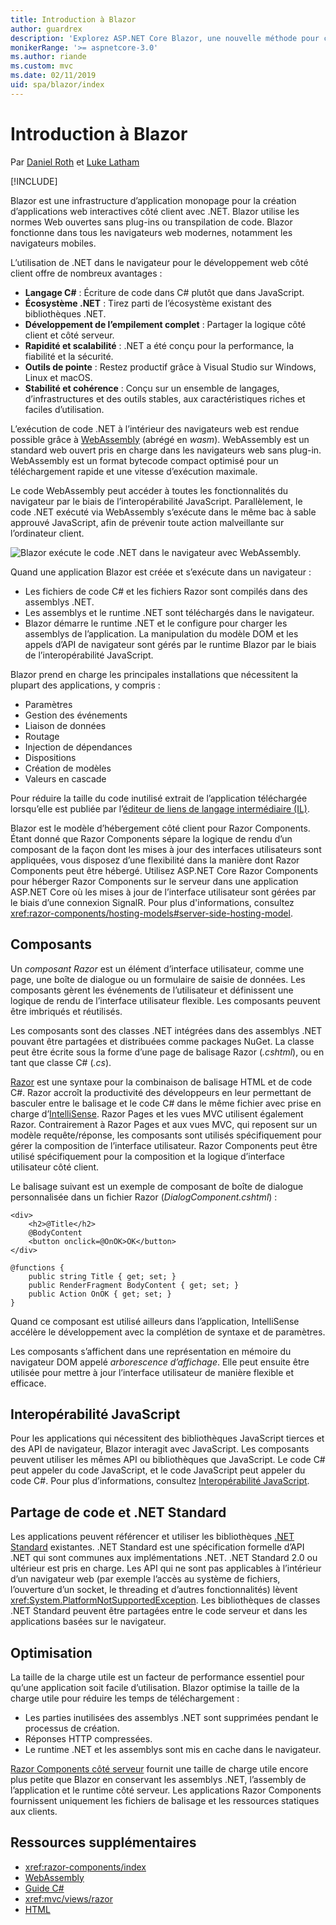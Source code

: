 ```yaml
---
title: Introduction à Blazor
author: guardrex
description: 'Explorez ASP.NET Core Blazor, une nouvelle méthode pour créer des applications interactives côté client à l’aide de .NET s’exécutant dans le navigateur avec WebAssembly.'
monikerRange: '>= aspnetcore-3.0'
ms.author: riande
ms.custom: mvc
ms.date: 02/11/2019
uid: spa/blazor/index
---
```

# <a name="introduction-to-blazor"></a>Introduction à Blazor

Par [Daniel Roth](https://github.com/danroth27) et [Luke Latham](https://github.com/guardrex)

[!INCLUDE[](~/includes/razor-components-preview-notice.md)]

Blazor est une infrastructure d’application monopage pour la création d’applications web interactives côté client avec .NET. Blazor utilise les normes Web ouvertes sans plug-ins ou transpilation de code. Blazor fonctionne dans tous les navigateurs web modernes, notamment les navigateurs mobiles.

L’utilisation de .NET dans le navigateur pour le développement web côté client offre de nombreux avantages :

* **Langage C#** : Écriture de code dans C# plutôt que dans JavaScript.
* **Écosystème .NET** : Tirez parti de l’écosystème existant des bibliothèques .NET.
* **Développement de l’empilement complet** : Partager la logique côté client et côté serveur.
* **Rapidité et scalabilité** : .NET a été conçu pour la performance, la fiabilité et la sécurité.
* **Outils de pointe** : Restez productif grâce à Visual Studio sur Windows, Linux et macOS.
* **Stabilité et cohérence** :  Conçu sur un ensemble de langages, d’infrastructures et des outils stables, aux caractéristiques riches et faciles d’utilisation.

L’exécution de code .NET à l’intérieur des navigateurs web est rendue possible grâce à [WebAssembly](http://webassembly.org) (abrégé en *wasm*). WebAssembly est un standard web ouvert pris en charge dans les navigateurs web sans plug-in. WebAssembly est un format bytecode compact optimisé pour un téléchargement rapide et une vitesse d’exécution maximale.

Le code WebAssembly peut accéder à toutes les fonctionnalités du navigateur par le biais de l’interopérabilité JavaScript. Parallèlement, le code .NET exécuté via WebAssembly s’exécute dans le même bac à sable approuvé JavaScript, afin de prévenir toute action malveillante sur l’ordinateur client.

![Blazor exécute le code .NET dans le navigateur avec WebAssembly.](index/_static/blazor.png)

Quand une application Blazor est créée et s’exécute dans un navigateur :

* Les fichiers de code C# et les fichiers Razor sont compilés dans des assemblys .NET.
* Les assemblys et le runtime .NET sont téléchargés dans le navigateur.
* Blazor démarre le runtime .NET et le configure pour charger les assemblys de l’application. La manipulation du modèle DOM et les appels d’API de navigateur sont gérés par le runtime Blazor par le biais de l’interopérabilité JavaScript.

Blazor prend en charge les principales installations que nécessitent la plupart des applications, y compris :

* Paramètres
* Gestion des événements
* Liaison de données
* Routage
* Injection de dépendances
* Dispositions
* Création de modèles
* Valeurs en cascade

Pour réduire la taille du code inutilisé extrait de l’application téléchargée lorsqu’elle est publiée par l’[éditeur de liens de langage intermédiaire (IL)](xref:host-and-deploy/razor-components/configure-linker).

Blazor est le modèle d’hébergement côté client pour Razor Components. Étant donné que Razor Components sépare la logique de rendu d’un composant de la façon dont les mises à jour des interfaces utilisateurs sont appliquées, vous disposez d’une flexibilité dans la manière dont Razor Components peut être hébergé. Utilisez ASP.NET Core Razor Components pour héberger Razor Components sur le serveur dans une application ASP.NET Core où les mises à jour de l’interface utilisateur sont gérées par le biais d’une connexion SignalR. Pour plus d'informations, consultez <xref:razor-components/hosting-models#server-side-hosting-model>. 

## <a name="components"></a>Composants

Un *composant Razor* est un élément d’interface utilisateur, comme une page, une boîte de dialogue ou un formulaire de saisie de données. Les composants gèrent les événements de l’utilisateur et définissent une logique de rendu de l’interface utilisateur flexible. Les composants peuvent être imbriqués et réutilisés.

Les composants sont des classes .NET intégrées dans des assemblys .NET pouvant être partagées et distribuées comme packages NuGet. La classe peut être écrite sous la forme d’une page de balisage Razor (*.cshtml*), ou en tant que classe C# (*.cs*).

[Razor](xref:mvc/views/razor) est une syntaxe pour la combinaison de balisage HTML et de code C#. Razor accroît la productivité des développeurs en leur permettant de basculer entre le balisage et le code C# dans le même fichier avec prise en charge d’[IntelliSense](/visualstudio/ide/using-intellisense). Razor Pages et les vues MVC utilisent également Razor. Contrairement à Razor Pages et aux vues MVC, qui reposent sur un modèle requête/réponse, les composants sont utilisés spécifiquement pour gérer la composition de l’interface utilisateur. Razor Components peut être utilisé spécifiquement pour la composition et la logique d’interface utilisateur côté client.

Le balisage suivant est un exemple de composant de boîte de dialogue personnalisée dans un fichier Razor (*DialogComponent.cshtml*) :

```cshtml
<div>
    <h2>@Title</h2>
    @BodyContent
    <button onclick=@OnOK>OK</button>
</div>

@functions {
    public string Title { get; set; }
    public RenderFragment BodyContent { get; set; }
    public Action OnOK { get; set; }
}
```

Quand ce composant est utilisé ailleurs dans l’application, IntelliSense accélère le développement avec la complétion de syntaxe et de paramètres.

Les composants s’affichent dans une représentation en mémoire du navigateur DOM appelé *arborescence d’affichage*. Elle peut ensuite être utilisée pour mettre à jour l’interface utilisateur de manière flexible et efficace.

## <a name="javascript-interop"></a>Interopérabilité JavaScript

Pour les applications qui nécessitent des bibliothèques JavaScript tierces et des API de navigateur, Blazor interagit avec JavaScript. Les composants peuvent utiliser les mêmes API ou bibliothèques que JavaScript. Le code C# peut appeler du code JavaScript, et le code JavaScript peut appeler du code C#. Pour plus d’informations, consultez [Interopérabilité JavaScript](xref:razor-components/javascript-interop).

## <a name="code-sharing-and-net-standard"></a>Partage de code et .NET Standard

Les applications peuvent référencer et utiliser les bibliothèques [.NET Standard](/dotnet/standard/net-standard) existantes. .NET Standard est une spécification formelle d’API .NET qui sont communes aux implémentations .NET. .NET Standard 2.0 ou ultérieur est pris en charge. Les API qui ne sont pas applicables à l’intérieur d’un navigateur web (par exemple l’accès au système de fichiers, l’ouverture d’un socket, le threading et d’autres fonctionnalités) lèvent <xref:System.PlatformNotSupportedException>. Les bibliothèques de classes .NET Standard peuvent être partagées entre le code serveur et dans les applications basées sur le navigateur.

## <a name="optimization"></a>Optimisation

La taille de la charge utile est un facteur de performance essentiel pour qu’une application soit facile d’utilisation. Blazor optimise la taille de la charge utile pour réduire les temps de téléchargement :

* Les parties inutilisées des assemblys .NET sont supprimées pendant le processus de création.
* Réponses HTTP compressées.
* Le runtime .NET et les assemblys sont mis en cache dans le navigateur.

[Razor Components côté serveur](xref:razor-components/index) fournit une taille de charge utile encore plus petite que Blazor en conservant les assemblys .NET, l’assembly de l’application et le runtime côté serveur. Les applications Razor Components fournissent uniquement les fichiers de balisage et les ressources statiques aux clients.

## <a name="additional-resources"></a>Ressources supplémentaires

* <xref:razor-components/index>
* [WebAssembly](http://webassembly.org/)
* [Guide C#](/dotnet/csharp/)
* <xref:mvc/views/razor>
* [HTML](https://www.w3.org/html/)
